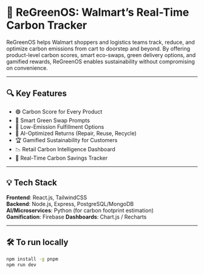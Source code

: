 # 🌿 ReGreenOS: Walmart’s Real-Time Carbon Tracker

ReGreenOS helps Walmart shoppers and logistics teams track, reduce, and optimize carbon emissions from cart to doorstep and beyond. By offering product-level carbon scores, smart eco-swaps, green delivery options, and gamified rewards, ReGreenOS enables sustainability without compromising on convenience.

---

## 🔍 Key Features

- 🟢 Carbon Score for Every Product
- 🔁 Smart Green Swap Prompts
- 🚚 Low-Emission Fulfillment Options
- 🔄 AI-Optimized Returns (Repair, Reuse, Recycle)
- 🏆 Gamified Sustainability for Customers
- 📉 Retail Carbon Intelligence Dashboard
- 🌱 Real-Time Carbon Savings Tracker

---

## 💡 Tech Stack

**Frontend**: React.js, TailwindCSS  
**Backend**: Node.js, Express, PostgreSQL/MongoDB  
**AI/Microservices**: Python (for carbon footprint estimation)  
**Gamification**: Firebase 
**Dashboards**: Chart.js / Recharts

---

## 🛠️ To run locally

```bash
npm install -g pnpm
npm run dev

